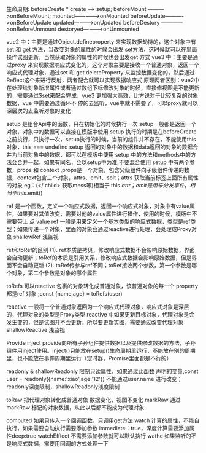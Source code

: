 生命周期: beforeCreate * create ——> setup;
		beforeMount ———>onBeforeMount;
		mounted—————>onMounted
		beforeUpdate———->onBeforeUpdate
		updated————>onUpdated
		beforeDestory ————>onBeforeUnmount
		destoryed————>onUnmounted

vue2 中：主要是通过Object.defineproperty 来实现数据劫持的，这个对象中有set 和 get 方法，当改变对象的属性的时候会出发
                 set方法，这时候就可以在里面操作试图更新，当然获取对象的属性的时候也会出发get 方式
vue3 中：主要是通过proxy 来实现数据响应式变化的，这个对象主要是接收一个普通对象，返回一个响应式代理对象，通过set 和 get deleteProperty
                来监控数据变化的，然后通过Reflect这个来进行反射，两者配合就可以实现数据响应式
原理两者区别：vue2中在处理给对象新增属性或者通过数组下标修改对象的时候，直接修视图是不能更新的，需要通过$set来配合完成，vue3 更加强大高效，比方说对于比较复杂的对象数据，vue 中需要通过循环不		停的去监听，vue中就不需要了，可以proxy就可以深层次的去监听对象的变化


setup 是组合Api中的函数，只在初始化的时候执行一次
setup一般都是返回一个对象，对象中的数据可以直接在模版中使用
setup 执行的时期是在beforeCreate之前执行，只执行一次，setup执行的时候，当前的组件并不存在，不能使用this对象，this === undefind
setup 返回的对象中的数据和data返回的对象的数据合并为当前对象中的数据，都可以在模版中使用
setup 中的方法和methods中的方法会合并一起，如果有同名，会以setup中为准,不要混合使用
setup 中有两个参数，props 和 context ,props是一个对象，包含父级组件向子级组件传递的数据，context包含三个对象，attrs、emit、solt；attrs 获取当前标签上面所有属性的对象 eg：(<child mess='哈哈'></	      		child> 获取mess等)相当于 this.$attr； emit 是用来分发事件，相当于this.$emit()


ref 是一个函数，定义一个响应式数据，返回一个响应式对象，对象中有value属性，如果要对其值改变，需要对他的value属性进行操作，使用的时候，模版中不需要带上 点 value
ref 一般是用来定义一个基本类型的响应式数据，类型是ref类型；如果传递一个对象，里面的对象会通过reactive进行处理，会处理成Proxy对象
shallowRef 浅监视

ref和toRef的区别
(1). ref本质是拷贝，修改响应式数据不会影响原始数据，界面会自动更新；toRef的本质是引用关系，修改响应式数据会影响原始数据，但是界面不会自动更新
(2). toRef传参与ref不同；toRef接收两个参数，第一个参数是哪个对象，第二个参数是对象的哪个属性

toRefs 可以reactive 包裹的对象转化成普通对象，该普通对象的每一个 property 都是ref 对象 ;const {name,age} = toRefs(user)

reactive 一般将一个普通对象返回为一个响应式代理对象，响应式对象是深层的，代理对象的类型是Proxy类型
reactive 中如果更新目标对象，代理对象是会发生变的，但是试图并不会更新。所以要更新实图，需要通过改变代理对象
shallowReactive 浅监视


Provide  inject
provide向所有子孙组件提供数据以及提供修改数据的方法，子孙组件用inject使用。inject()只能放在setup()生命周期里运行，不能放在别的周期里，也不能放在事件周期里运行（定时器，Promise里面都是不行的）

readonly & shallowReadonly 限制只读属性，如果通过此函数 声明的变量,const user = readonly({name:'xiao',age:'12'}) 不能通过user.name 进行改变；readonly深度限制，shallowReadonly浅度限制


toRaw 把代理对象转化成普通对象 数据变化，视图不变化
markRaw 通过markRaw 标记的对象数据，从此以后都不能成为代理对象


computed 如果只传入一个回调函数，只调用get方法
watch 计算的属性，不能自执行，如果需要自动执行需要添加参数 immediate：true，深度计算需要添加属性deep:true
watchEfflect 不需要添加参数就可以默认执行
wathc 如果监听的不是响应式数据，需要用回调的方式处理一下



